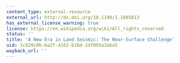 ```yaml
---
content_type: external-resource
external_url: http://dx.doi.org/10.1190/1.1885813
has_external_license_warning: true
license: https://en.wikipedia.org/wiki/All_rights_reserved
status: ''
title: 'A New Era in Land Seismic: The Near-Surface Challenge'
uid: 1c820c0b-ba2f-4162-b1bd-2df093a3aba5
wayback_url: ''
---
```

